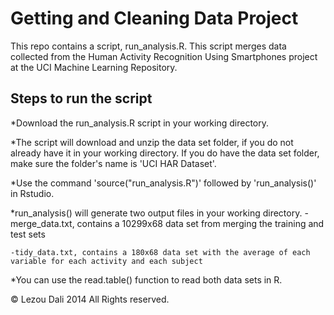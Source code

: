 
Getting and Cleaning Data Project
=================================

This repo contains a script, run_analysis.R. This script merges data collected from the Human Activity Recognition Using Smartphones project at the UCI Machine Learning Repository. 

Steps to run the script
-----------------------

*Download the run_analysis.R script in your working directory. 

*The script will download and unzip the data set folder, if you do not already have it in your working directory. If you do have the data set folder, make sure the folder's name is 'UCI HAR Dataset'.

*Use the command 'source("run_analysis.R")' followed by 'run_analysis()' in Rstudio. 

*run_analysis() will generate two output files in your working directory. 
	-merge_data.txt, contains a 10299x68 data set from merging the training and test sets

	-tidy_data.txt, contains a 180x68 data set with the average of each variable for each activity and each subject

*You can use the read.table() function to read both data sets in R.

© Lezou Dali 2014 All Rights reserved.